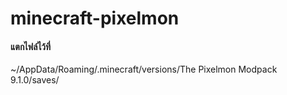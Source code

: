 # minecraft-pixelmon

<h4>
แตกไฟล์ไว้ที่
</h4>
<p> ~/AppData/Roaming/.minecraft/versions/The Pixelmon Modpack 9.1.0/saves/</p>
